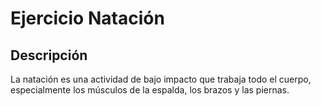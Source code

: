 # Ejercicio Natación

## Descripción
La natación es una actividad de bajo impacto que trabaja todo el cuerpo, especialmente los músculos de la espalda, los brazos y las piernas.
